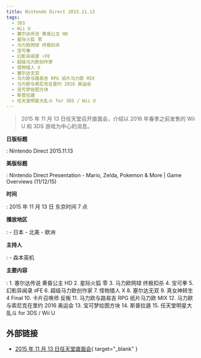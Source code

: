 ```yaml
---
title: Nintendo Direct 2015.11.13
tags:
  - 3DS
  - Wii U
  - 塞尔达传说 黄昏公主 HD
  - 星际火狐 零
  - 马力欧网球 终极扣杀
  - 宝可拳
  - 幻影异闻录 ♯FE
  - 超级马力欧创作家
  - 怪物猎人 X
  - 塞尔达无双
  - 马力欧与路易吉 RPG 纸片马力欧 MIX
  - 马力欧与索尼克在里约 2016 奥运会
  - 宝可梦绘图方块
  - 斯普拉遁
  - 任天堂明星大乱斗 for 3DS / Wii U
---
```


> 2015 年 11 月 13 日任天堂召开直面会，介绍以 2016 年春季之前发售的 Wii U 和 3DS 游戏为中心的消息。

**日版标题**

:   Nintendo Direct 2015.11.13

**美版标题**

:   Nintendo Direct Presentation - Mario, Zelda, Pokemon & More | Game Overviews (11/12/15)

**时间**

:   2015 年 11 月 13 日 东京时间 7 点

**播放地区**

:   - 日本
	- 北美
	- 欧洲

**主持人**

:   - 森本英机

**主要内容**

:   1. 塞尔达传说 黄昏公主 HD
	2. 星际火狐 零
	3. 马力欧网球 终极扣杀
	4. 宝可拳
	5. 幻影异闻录 ♯FE
	6. 超级马力欧创作家
	7. 怪物猎人 X
	8. 塞尔达无双
	9. 真女神转生 4 Final
	10. 卡片召唤师 反叛
	11. 马力欧与路易吉 RPG 纸片马力欧 MIX
	12. 马力欧与索尼克在里约 2016 奥运会
	13. 宝可梦绘图方块
	14. 斯普拉遁
	15. 任天堂明星大乱斗 for 3DS / Wii U

## 外部链接

- [2015 年 11 月 13 日任天堂直面会](https://www.bilibili.com/video/BV1LJ411L7jo/){ target="_blank" }
